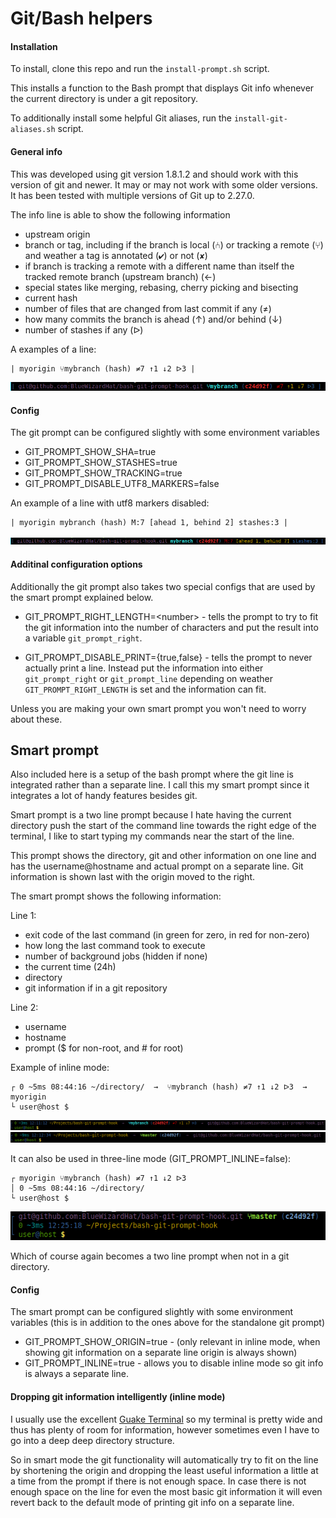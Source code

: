 Git/Bash helpers
==============================================================================

#### Installation

To install, clone this repo and run the `install-prompt.sh` script.

This installs a function to the Bash prompt that displays Git info whenever
the current directory is under a git repository.

To additionally install some helpful Git aliases, run the `install-git-aliases.sh`
script.

#### General info

This was developed using git version 1.8.1.2 and should work with this version
of git and newer. It may or may not work with some older versions. It has been
tested with multiple versions of Git up to 2.27.0.

The info line is able to show the following information
- upstream origin
- branch or tag, including if the branch is local (⑃) or tracking a remote (⑂)
  and weather a tag is annotated (✔) or not (✘)
- if branch is tracking a remote with a different name than itself the
  tracked remote branch (upstream branch) (←)
- special states like merging, rebasing, cherry picking and bisecting
- current hash
- number of files that are changed from last commit if any (≠)
- how many commits the branch is ahead (↑) and/or behind (↓)
- number of stashes if any (ᐅ)

A examples of a line:

```
| myorigin ⑂mybranch (hash) ≠7 ↑1 ↓2 ᐅ3 |
```
![standalone](images/standalone.png)

#### Config

The git prompt can be configured slightly with some environment variables
- GIT_PROMPT_SHOW_SHA=true
- GIT_PROMPT_SHOW_STASHES=true
- GIT_PROMPT_SHOW_TRACKING=true
- GIT_PROMPT_DISABLE_UTF8_MARKERS=false

An example of a line with utf8 markers disabled:
```
| myorigin mybranch (hash) M:7 [ahead 1, behind 2] stashes:3 |
```
![standalone ascii](images/standalone_ascii.png)


#### Additinal configuration options

Additionally the git prompt also takes two special configs that are used by the smart
prompt explained below.

- GIT_PROMPT_RIGHT_LENGTH=&lt;number&gt; -
	tells the prompt to try to fit the git information into the number of characters and put the
	result into a variable `git_prompt_right`.

- GIT_PROMPT_DISABLE_PRINT={true,false} -
	tells the prompt to never actually print a line. Instead put the information into either
	`git_prompt_right` or `git_prompt_line` depending on weather `GIT_PROMPT_RIGHT_LENGTH`
	is set and the information can fit.

Unless you are making your own smart prompt you won't need to worry about these.


## Smart prompt

Also included here is a setup of the bash prompt where the git line is integrated
rather than a separate line. I call this my smart prompt since it integrates a lot
of handy features besides git.

Smart prompt is a two line prompt because I hate having the current directory push
the start of the command line towards the right edge of the terminal, I like to start
typing my commands near the start of the line.

This prompt shows the directory, git and other information on one line and has the
username@hostname and actual prompt on a separate line. Git information is shown last
with the origin moved to the right.

The smart prompt shows the following information:

Line 1:
- exit code of the last command (in green for zero, in red for non-zero)
- how long the last command took to execute
- number of background jobs (hidden if none)
- the current time (24h)
- directory
- git information if in a git repository

Line 2:
- username
- hostname
- prompt ($ for non-root, and # for root)


Example of inline mode:
```
┌ 0 ~5ms 08:44:16 ~/directory/  →  ⑂mybranch (hash) ≠7 ↑1 ↓2 ᐅ3  →  myorigin
└ user@host $
```
![inline](images/two_line_with_git.png)
![inline](images/two_line_with_git_master_no_changes.png)

It can also be used in three-line mode (GIT_PROMPT_INLINE=false):
```
┌ myorigin ⑂mybranch (hash) ≠7 ↑1 ↓2 ᐅ3
│ 0 ~5ms 08:44:16 ~/directory/
└ user@host $
```
![three line](images/three_line.png)

Which of course again becomes a two line prompt when not in a git directory.

#### Config

The smart prompt can be configured slightly with some environment variables
(this is in addition to the ones above for the standalone git prompt)
- GIT_PROMPT_SHOW_ORIGIN=true -
	(only relevant in inline mode, when showing git information on a separate line origin is always shown)
- GIT_PROMPT_INLINE=true -
	allows you to disable inline mode so git info is always a separate line.


#### Dropping git information intelligently (inline mode)

I usually use the excellent [Guake Terminal](http://guake-project.org/) so my terminal
is pretty wide and thus has plenty of room for information, however sometimes even I
have to go into a deep deep directory structure.

So in smart mode the git functionality will automatically try to fit on the line
by shortening the origin and dropping the least useful information a little at a time
from the prompt if there is not enough space. In case there is not enough space on
the line for even the most basic git information it will even revert back to the
default mode of printing git info on a separate line.
